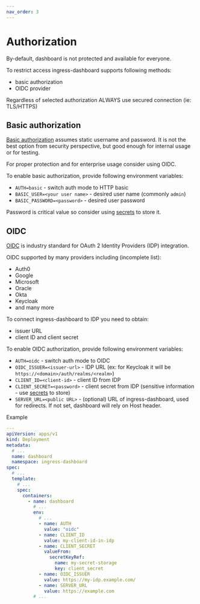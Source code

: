 ```yaml
---
nav_order: 3
---
```

# Authorization

By-default, dashboard is not protected and available for everyone.

To restrict access ingress-dashboard supports following methods:

- basic authorization
- OIDC provider

Regardless of selected authorization ALWAYS use secured connection (ie: TLS/HTTPS)

## Basic authorization

[Basic authorization](https://datatracker.ietf.org/doc/html/rfc7617) assumes static username and password. It is not the
best option from security perspective, but good enough for internal usage or for testing.

For proper protection and for enterprise usage consider using OIDC.

To enable basic authorization, provide following environment variables:

* `AUTH=basic` - switch auth mode to HTTP basic
* `BASIC_USER=<your user name>` - desired user name (commonly `admin`)
* `BASIC_PASSWORD=<password>` - desired user password

Password is critical value so consider using [secrets](https://kubernetes.io/docs/concepts/configuration/secret/) to
store it.

## OIDC

[OIDC](https://openid.net/connect/) is industry standard for OAuth 2 Identity Providers (IDP) integration.

OIDC supported by many providers including (incomplete list):

- Auth0
- Google
- Microsoft
- Oracle
- Okta
- Keycloak
- and many more

To connect ingress-dashboard to IDP you need to obtain:

- issuer URL
- client ID and client secret

To enable OIDC authorization, provide following environment variables:

* `AUTH=oidc` - switch auth mode to OIDC
* `OIDC_ISSUER=<issuer-url>` - IDP URL (ex: for Keycloak it will be `https://<domain>/auth/realms/<realm>`)
* `CLIENT_ID=<client-id>` - client ID from IDP
* `CLIENT_SECRET=<password>` - client secret from IDP (sensitive information -
  use [secrets](https://kubernetes.io/docs/concepts/configuration/secret/) to store)
* `SERVER_URL=<public URL>` - (optional) URL of ingress-dashboard, used for redirects. If not set, dashboard will rely
  on Host header.


Example


```yaml
---
apiVersion: apps/v1
kind: Deployment
metadata:
  # ...
  name: dashboard
  namespace: ingress-dashboard
spec:
  # ...
  template:
    # ...
    spec:
      containers:
        - name: dashboard
          # ...
          env:
            # ...
            - name: AUTH
              value: "oidc"
            - name: CLIENT_ID
              value: my-client-id-in-idp
            - name: CLIENT_SECRET
              valueFrom:
                secretKeyRef:
                  name: my-secret-storage
                  key: client_secret
            - name: OIDC_ISSUER
              value: https://my-idp.example.com/
            - name: SERVER_URL
              value: https://example.com
          # ...
```